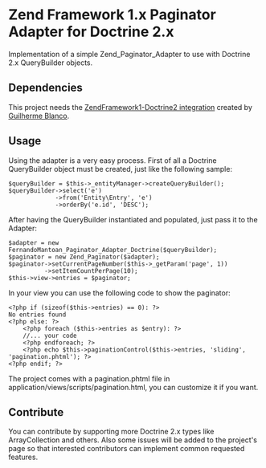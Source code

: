 # Zend Framework 1.x Paginator Adapter for Doctrine 2.x

Implementation of a simple Zend_Paginator_Adapter to use with Doctrine 2.x QueryBuilder objects.

## Dependencies

This project needs the [ZendFramework1-Doctrine2 integration](http://github.com/guilhermeblanco/ZendFramework1-Doctrine2) created by [Guilherme Blanco](http://github.com/guilhermeblanco).

## Usage

Using the adapter is a very easy process. First of all a Doctrine QueryBuilder object must be created, just like the following sample:

	$queryBuilder = $this->_entityManager->createQueryBuilder();
	$queryBuilder->select('e')
	             ->from('Entity\Entry', 'e')
	             ->orderBy('e.id', 'DESC');

After having the QueryBuilder instantiated and populated, just pass it to the Adapter:

	$adapter = new FernandoMantoan_Paginator_Adapter_Doctrine($queryBuilder);
	$paginator = new Zend_Paginator($adapter);
	$paginator->setCurrentPageNumber($this->_getParam('page', 1))
	          ->setItemCountPerPage(10);
	$this->view->entries = $paginator;

In your view you can use the following code to show the paginator:

	<?php if (sizeof($this->entries) == 0): ?>
	No entries found
	<?php else: ?>
	    <?php foreach ($this->entries as $entry): ?>
	    //... your code
	    <?php endforeach; ?>
	    <?php echo $this->paginationControl($this->entries, 'sliding', 'pagination.phtml'); ?>
	<?php endif; ?>

The project comes with a pagination.phtml file in application/views/scripts/pagination.html, you can customize it if you want.

## Contribute

You can contribute by supporting more Doctrine 2.x types like ArrayCollection and others. Also some issues will be added to the project's page so that interested contributors can implement common requested features.


